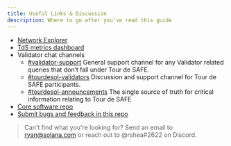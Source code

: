 ```yaml
---
title: Useful Links & Discussion
description: Where to go after you've read this guide
---
```


- [Network Explorer](http://explorer.solana.com/)
- [TdS metrics dashboard](https://metrics.solana.com:3000/d/monitor-edge/cluster-telemetry-edge?refresh=1m&from=now-15m&to=now&var-testnet=tds)
- Validator chat channels
  - [\#validator-support](https://discord.gg/rZsenD) General support channel for any Validator related queries that don’t fall under Tour de SAFE.
  - [\#tourdesol-validators](https://discord.gg/BdujK2) Discussion and support channel for Tour de SAFE participants.
  - [\#tourdesol-announcements](https://discord.gg/Q5TxEC) The single source of truth for critical information relating to Tour de SAFE
- [Core software repo](https://github.com/solana-labs/solana)
- [Submit bugs and feedback in this repo](https://github.com/solana-labs/solana/issues)

> Can't find what you're looking for? Send an email to ryan@solana.com or reach out to @rshea\#2622 on Discord.
